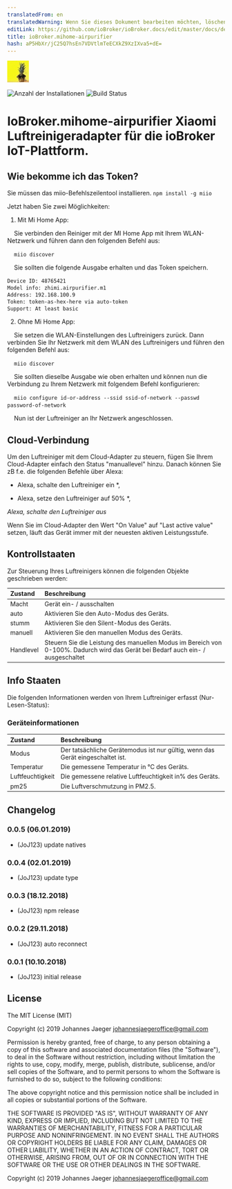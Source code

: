 ```yaml
---
translatedFrom: en
translatedWarning: Wenn Sie dieses Dokument bearbeiten möchten, löschen Sie bitte das Feld "translationsFrom". Andernfalls wird dieses Dokument automatisch erneut übersetzt
editLink: https://github.com/ioBroker/ioBroker.docs/edit/master/docs/de/adapterref/iobroker.mihome-airpurifier/README.md
title: ioBroker.mihome-airpurifier
hash: aP5HbXr/jC25Q7hsEn7VDVtlmTeECXkZ9XzIXva5+dE=
---
```

![Logo](../../../en/adapterref/iobroker.mihome-airpurifier/admin/mihome-airpurifier.png)

![Anzahl der Installationen](http://iobroker.live/badges/mihome-airpurifier-stable.svg)
![Build Status](https://travis-ci.org/JoJ123/ioBroker.mihome-airpurifier.svg?branch=master)

# IoBroker.mihome-airpurifier Xiaomi Luftreinigeradapter für die ioBroker IoT-Plattform.
## Wie bekomme ich das Token?
Sie müssen das miio-Befehlszeilentool installieren. `npm install -g miio`

Jetzt haben Sie zwei Möglichkeiten:

1. Mit Mi Home App:

    Sie verbinden den Reiniger mit der MI Home App mit Ihrem WLAN-Netzwerk und führen dann den folgenden Befehl aus:

    `miio discover`

    Sie sollten die folgende Ausgabe erhalten und das Token speichern.

```
Device ID: 48765421
Model info: zhimi.airpurifier.m1
Address: 192.168.100.9
Token: token-as-hex-here via auto-token
Support: At least basic
```

2. Ohne Mi Home App:

    Sie setzen die WLAN-Einstellungen des Luftreinigers zurück. Dann verbinden Sie Ihr Netzwerk mit dem WLAN des Luftreinigers und führen den folgenden Befehl aus:

    `miio discover`

    Sie sollten dieselbe Ausgabe wie oben erhalten und können nun die Verbindung zu Ihrem Netzwerk mit folgendem Befehl konfigurieren:

    `miio configure id-or-address --ssid ssid-of-network --passwd password-of-network`

    Nun ist der Luftreiniger an Ihr Netzwerk angeschlossen.

## Cloud-Verbindung
Um den Luftreiniger mit dem Cloud-Adapter zu steuern, fügen Sie Ihrem Cloud-Adapter einfach den Status "manuallevel" hinzu. Danach können Sie zB f.e. die folgenden Befehle über Alexa:

* Alexa, schalte den Luftreiniger ein *,

* Alexa, setze den Luftreiniger auf 50% *,

*Alexa, schalte den Luftreiniger aus*

Wenn Sie im Cloud-Adapter den Wert "On Value" auf "Last active value" setzen, läuft das Gerät immer mit der neuesten aktiven Leistungsstufe.

## Kontrollstaaten
Zur Steuerung Ihres Luftreinigers können die folgenden Objekte geschrieben werden:

| Zustand | Beschreibung |
| :---           | :---        |
| Macht | Gerät ein- / ausschalten |
| auto | Aktivieren Sie den Auto-Modus des Geräts. |
| stumm | Aktivieren Sie den Silent-Modus des Geräts. |
| manuell | Aktivieren Sie den manuellen Modus des Geräts. |
| Handlevel | Steuern Sie die Leistung des manuellen Modus im Bereich von 0-100%. Dadurch wird das Gerät bei Bedarf auch ein- / ausgeschaltet |

## Info Staaten
Die folgenden Informationen werden von Ihrem Luftreiniger erfasst (Nur-Lesen-Status):

### Geräteinformationen
| Zustand | Beschreibung |
| :---        | :---        |
| Modus | Der tatsächliche Gerätemodus ist nur gültig, wenn das Gerät eingeschaltet ist. |
| Temperatur | Die gemessene Temperatur in °C des Geräts. |
| Luftfeuchtigkeit | Die gemessene relative Luftfeuchtigkeit in% des Geräts. |
| pm25 | Die Luftverschmutzung in PM2.5. |

## Changelog
### 0.0.5 (06.01.2019)
* (JoJ123) update natives

### 0.0.4 (02.01.2019)
* (JoJ123) update type

### 0.0.3 (18.12.2018)
* (JoJ123) npm release

### 0.0.2 (29.11.2018)
* (JoJ123) auto reconnect

### 0.0.1 (10.10.2018)
* (JoJ123) initial release

## License
The MIT License (MIT)

Copyright (c) 2019 Johannes Jaeger johannesjaegeroffice@gmail.com

Permission is hereby granted, free of charge, to any person obtaining a copy
of this software and associated documentation files (the "Software"), to deal
in the Software without restriction, including without limitation the rights
to use, copy, modify, merge, publish, distribute, sublicense, and/or sell
copies of the Software, and to permit persons to whom the Software is
furnished to do so, subject to the following conditions:

The above copyright notice and this permission notice shall be included in all
copies or substantial portions of the Software.

THE SOFTWARE IS PROVIDED "AS IS", WITHOUT WARRANTY OF ANY KIND, EXPRESS OR
IMPLIED, INCLUDING BUT NOT LIMITED TO THE WARRANTIES OF MERCHANTABILITY,
FITNESS FOR A PARTICULAR PURPOSE AND NONINFRINGEMENT. IN NO EVENT SHALL THE
AUTHORS OR COPYRIGHT HOLDERS BE LIABLE FOR ANY CLAIM, DAMAGES OR OTHER
LIABILITY, WHETHER IN AN ACTION OF CONTRACT, TORT OR OTHERWISE, ARISING FROM,
OUT OF OR IN CONNECTION WITH THE SOFTWARE OR THE USE OR OTHER DEALINGS IN THE
SOFTWARE.

Copyright (c) 2019 Johannes Jaeger johannesjaegeroffice@gmail.com